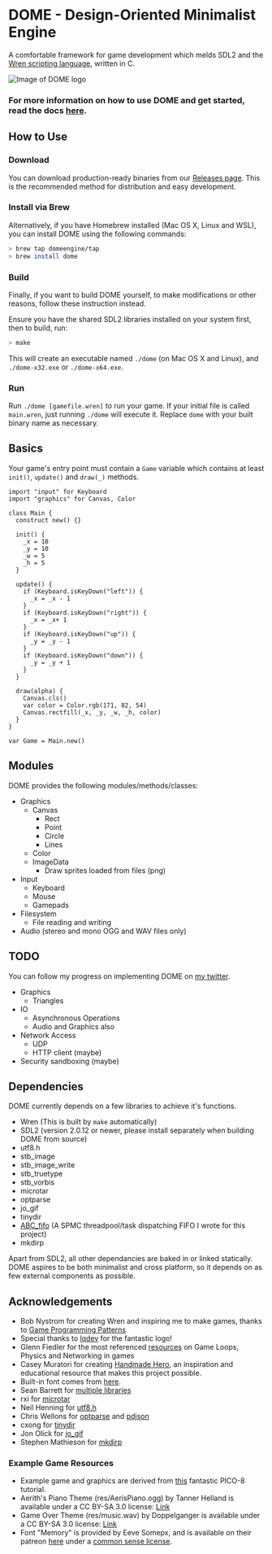 # DOME - Design-Oriented Minimalist Engine

A comfortable framework for game development which melds SDL2 and the [Wren scripting language](http://wren.io), written in C.

![Image of DOME logo](https://domeengine.com/assets/logo200.png)

### For more information on how to use DOME and get started, read the docs [here](https://domeengine.com).

## How to Use

### Download

You can download production-ready binaries from our [Releases page](https://github.com/domeengine/dome/releases/latest). This is the recommended method for distribution and easy development.

### Install via Brew

Alternatively, if you have Homebrew installed (Mac OS X, Linux and WSL), you can install DOME using the following commands:

```bash
> brew tap domeengine/tap
> brew install dome
```

### Build

Finally, if you want to build DOME yourself, to make modifications or other reasons, follow these instruction instead.

Ensure you have the shared SDL2 libraries installed on your system first, then to build, run:

```bash
> make
```

This will create an executable named `./dome` (on Mac OS X and Linux), and `./dome-x32.exe` or `./dome-x64.exe`.

### Run

Run `./dome [gamefile.wren]` to run your game. If your initial file is called `main.wren`, just running `./dome` will execute it. Replace `dome` with your built binary name as necessary.

## Basics

Your game's entry point must contain a `Game` variable which contains at least `init()`, `update()` and `draw(_)` methods.

```wren
import "input" for Keyboard
import "graphics" for Canvas, Color

class Main {
  construct new() {}

  init() {
    _x = 10
    _y = 10
    _w = 5
    _h = 5
  }

  update() {
    if (Keyboard.isKeyDown("left")) {
      _x = _x - 1
    }
    if (Keyboard.isKeyDown("right")) {
      _x = _x+ 1
    }
    if (Keyboard.isKeyDown("up")) {
      _y = _y - 1
    }
    if (Keyboard.isKeyDown("down")) {
      _y = _y + 1
    }
  }

  draw(alpha) {
    Canvas.cls()
    var color = Color.rgb(171, 82, 54)
    Canvas.rectfill(_x, _y, _w, _h, color)
  }
}

var Game = Main.new()
```

## Modules

DOME provides the following modules/methods/classes:

- Graphics
  - Canvas
    - Rect
    - Point
    - Circle
    - Lines
  - Color
  - ImageData
    - Draw sprites loaded from files (png)
- Input
  - Keyboard
  - Mouse
  - Gamepads
- Filesystem
  - File reading and writing
- Audio (stereo and mono OGG and WAV files only)

## TODO

You can follow my progress on implementing DOME on [my twitter](https://twitter.com/avivbeeri/status/1012448692119457798).

- Graphics
  - Triangles
- IO
  - Asynchronous Operations
  - Audio and Graphics also
- Network Access
  - UDP
  - HTTP client (maybe)
- Security sandboxing (maybe)

## Dependencies

DOME currently depends on a few libraries to achieve it's functions.

- Wren (This is built by `make` automatically)
- SDL2 (version 2.0.12 or newer, please install separately when building DOME from source)
- utf8.h
- stb_image
- stb_image_write
- stb_truetype
- stb_vorbis
- microtar
- optparse
- jo_gif
- tinydir
- [ABC_fifo](https://github.com/avivbeeri/abc) (A SPMC threadpool/task dispatching FIFO I wrote for this project)
- mkdirp

Apart from SDL2, all other dependancies are baked in or linked statically. DOME aspires to be both minimalist and cross platform, so it depends on as few external components as possible.

## Acknowledgements

- Bob Nystrom for creating Wren and inspiring me to make games, thanks to [Game Programming Patterns](http://gameprogrammingpatterns.com)
- Special thanks to [lqdev](https://github.com/liquid600pgm) for the fantastic logo!
- Glenn Fiedler for the most referenced [resources](https://gafferongames.com/) on Game Loops, Physics and Networking in games
- Casey Muratori for creating [Handmade Hero](https://hero.handmade.network), an inspiration and educational resource that makes this project possible.
- Built-in font comes from [here](https://github.com/dhepper/font8x8).
- Sean Barrett for [multiple libraries](https://github.com/nothings/stb)
- rxi for [microtar](https://github.com/rxi/microtar)
- Neil Henning for [utf8.h](https://github.com/sheredom/utf8.h)
- Chris Wellons for [optparse](https://github.com/skeeto/optparse) and [pdjson](https://github.com/skeeto/pdjson)
- cxong for [tinydir](https://github.com/cxong/tinydir)
- Jon Olick for [jo_gif](https://www.jonolick.com/home/gif-writer)
- Stephen Mathieson for [mkdirp](https://github.com/stephenmathieson/mkdirp.c)


### Example Game Resources

- Example game and graphics are derived from [this](https://ztiromoritz.github.io/pico-8-shooter/) fantastic PICO-8 tutorial.
- Aerith's Piano Theme (res/AerisPiano.ogg) by Tanner Helland is available under a CC BY-SA 3.0 license: [Link](http://www.tannerhelland.com/68/aeris-theme-piano/)
- Game Over Theme (res/music.wav) by Doppelganger is available under a CC BY-SA 3.0 license: [Link](https://opengameart.org/content/game-over-theme)
- Font "Memory" is provided by Eeve Somepx, and is available on their patreon [here](https://www.patreon.com/posts/free-font-memory-28150678) under a [common sense license](http://www.palmentieri.it/somepx/license.txt).

